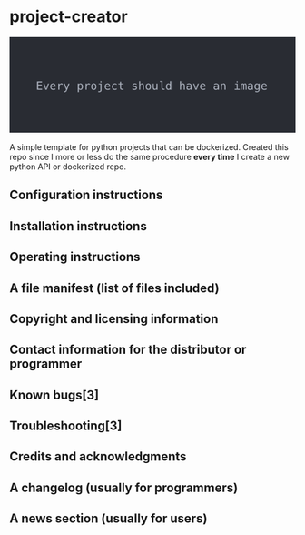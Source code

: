 # project-creator
![Image example](res/img/fstimg.png)

A simple template for python projects that can be dockerized. Created this repo since I more or less do the same procedure **every time** I create a new python API or dockerized repo.

## Configuration instructions

## Installation instructions

## Operating instructions

## A file manifest (list of files included)

## Copyright and licensing information

## Contact information for the distributor or programmer

## Known bugs[3]

## Troubleshooting[3]

## Credits and acknowledgments

## A changelog (usually for programmers)

## A news section (usually for users)
